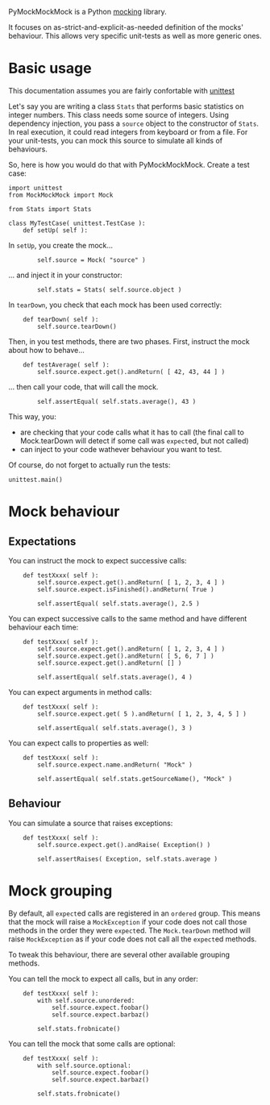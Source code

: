 PyMockMockMock is a Python
[mocking](http://en.wikipedia.org/wiki/Mock_object) library.

It focuses on as-strict-and-explicit-as-needed definition of the mocks' behaviour.
This allows very specific unit-tests as well as more generic ones.

Basic usage
===========

This documentation assumes you are fairly confortable with
[unittest](http://docs.python.org/library/unittest.html)

Let's say you are writing a class `Stats` that performs basic statistics on integer numbers.
This class needs some source of integers.
Using dependency injection, you pass a `source` object to the constructor of `Stats`.
In real execution, it could read integers from keyboard or from a file.
For your unit-tests, you can mock this source to simulate all kinds of behaviours.

So, here is how you would do that with PyMockMockMock. Create a test case:

    import unittest
    from MockMockMock import Mock

    from Stats import Stats

    class MyTestCase( unittest.TestCase ):
        def setUp( self ):

In `setUp`, you create the mock...

            self.source = Mock( "source" )

... and inject it in your constructor:

            self.stats = Stats( self.source.object )

In `tearDown`, you check that each mock has been used correctly:

        def tearDown( self ):
            self.source.tearDown()

Then, in you test methods, there are two phases. First, instruct the mock about how to behave...

        def testAverage( self ):
            self.source.expect.get().andReturn( [ 42, 43, 44 ] )

... then call your code, that will call the mock.

            self.assertEqual( self.stats.average(), 43 )

This way, you:

- are checking that your code calls what it has to call (the final call to Mock.tearDown will detect if some call was `expect`ed, but not called)
- can inject to your code wathever behaviour you want to test.

Of course, do not forget to actually run the tests:

    unittest.main()

Mock behaviour
==============

Expectations
------------

You can instruct the mock to expect successive calls:

        def testXxxx( self ):
            self.source.expect.get().andReturn( [ 1, 2, 3, 4 ] )
            self.source.expect.isFinished().andReturn( True )

            self.assertEqual( self.stats.average(), 2.5 )

You can expect successive calls to the same method and have different behaviour each time:

        def testXxxx( self ):
            self.source.expect.get().andReturn( [ 1, 2, 3, 4 ] )
            self.source.expect.get().andReturn( [ 5, 6, 7 ] )
            self.source.expect.get().andReturn( [] )

            self.assertEqual( self.stats.average(), 4 )

You can expect arguments in method calls:

        def testXxxx( self ):
            self.source.expect.get( 5 ).andReturn( [ 1, 2, 3, 4, 5 ] )

            self.assertEqual( self.stats.average(), 3 )

You can expect calls to properties as well:

        def testXxxx( self ):
            self.source.expect.name.andReturn( "Mock" )

            self.assertEqual( self.stats.getSourceName(), "Mock" )

Behaviour
---------

You can simulate a source that raises exceptions:

        def testXxxx( self ):
            self.source.expect.get().andRaise( Exception() )

            self.assertRaises( Exception, self.stats.average )

Mock grouping
=============

By default, all `expect`ed calls are registered in an `ordered` group.
This means that the mock will raise a `MockException` if your code does not call those methods in the order they were `expect`ed.
The `Mock.tearDown` method will raise `MockException` as if your code does not call all the `expect`ed methods.

To tweak this behaviour, there are several other available grouping methods.

You can tell the mock to expect all calls, but in any order:

        def testXxxx( self ):
            with self.source.unordered:
                self.source.expect.foobar()
                self.source.expect.barbaz()

            self.stats.frobnicate()

You can tell the mock that some calls are optional:

        def testXxxx( self ):
            with self.source.optional:
                self.source.expect.foobar()
                self.source.expect.barbaz()

            self.stats.frobnicate()
